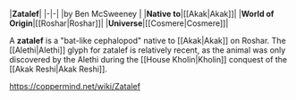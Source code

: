 |**Zatalef**|
|-|-|
|by  Ben McSweeney |
|**Native to**|[[Akak\|Akak]]|
|**World of Origin**|[[Roshar\|Roshar]]|
|**Universe**|[[Cosmere\|Cosmere]]|

A **zatalef** is a "bat-like cephalopod" native to [[Akak\|Akak]] on Roshar.
The [[Alethi\|Alethi]] glyph for zatalef is relatively recent, as the animal was only discovered by the Alethi during the [[House Kholin\|Kholin]] conquest of the [[Akak Reshi\|Akak Reshi]].



https://coppermind.net/wiki/Zatalef